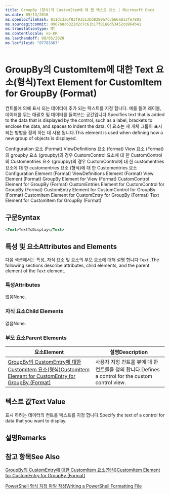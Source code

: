 ```yaml
---
title: GroupBy (형식)의 CustomItem에 대 한 텍스트 요소 | Microsoft Docs
ms.date: 09/13/2016
ms.openlocfilehash: 811dc3a6f83f93513bd8380a7c3b66a813fe7801
ms.sourcegitcommit: 0907b8c6322d2c7c61b17f8168d53452c8964b41
ms.translationtype: MT
ms.contentlocale: ko-KR
ms.lasthandoff: 08/05/2020
ms.locfileid: "87783367"
---
```

# <a name="text-element-for-customitem-for-groupby-format"></a><span data-ttu-id="e54ee-102">GroupBy의 CustomItem에 대한 Text 요소(형식)</span><span class="sxs-lookup"><span data-stu-id="e54ee-102">Text Element for CustomItem for GroupBy (Format)</span></span>

<span data-ttu-id="e54ee-103">컨트롤에 의해 표시 되는 데이터에 추가 되는 텍스트를 지정 합니다. 예를 들어 레이블, 데이터를 묶는 대괄호 및 데이터를 들여쓰는 공간입니다.</span><span class="sxs-lookup"><span data-stu-id="e54ee-103">Specifies text that is added to the data that is displayed by the control, such as a label, brackets to enclose the data, and spaces to indent the data.</span></span> <span data-ttu-id="e54ee-104">이 요소는 새 개체 그룹이 표시 되는 방법을 정의 하는 데 사용 됩니다.</span><span class="sxs-lookup"><span data-stu-id="e54ee-104">This element is used when defining how a new group of objects is displayed.</span></span>

<span data-ttu-id="e54ee-105">Configuration 요소 (Format) ViewDefinitions 요소 (format) View 요소 (Format)의 groupby 요소 (groupby)의 경우 CustomControl 요소에 대 한 CustomControl의 Customentries 요소 (groupby)의 경우 CustomControl에 대 한 customentries 요소에 대 한 customentries 요소 (형식)에 대 한 Customentries 요소</span><span class="sxs-lookup"><span data-stu-id="e54ee-105">Configuration Element (Format) ViewDefinitions Element (Format) View Element (Format) GroupBy Element for View (Format) CustomControl Element for GroupBy (Format) CustomEntries Element for CustomControl for GroupBy (Format) CustomEntry Element for CustomControl for GroupBy (Format) CustomItem Element for CustomEntry for GroupBy (Format) Text Element for CustomItem for GroupBy (Format)</span></span>

## <a name="syntax"></a><span data-ttu-id="e54ee-106">구문</span><span class="sxs-lookup"><span data-stu-id="e54ee-106">Syntax</span></span>

```xml
<Text>TextToDisplay</Text>
```

## <a name="attributes-and-elements"></a><span data-ttu-id="e54ee-107">특성 및 요소</span><span class="sxs-lookup"><span data-stu-id="e54ee-107">Attributes and Elements</span></span>

<span data-ttu-id="e54ee-108">다음 섹션에서는 특성, 자식 요소 및 요소의 부모 요소에 대해 설명 합니다 `Text` .</span><span class="sxs-lookup"><span data-stu-id="e54ee-108">The following sections describe attributes, child elements, and the parent element of the `Text` element.</span></span>

### <a name="attributes"></a><span data-ttu-id="e54ee-109">특성</span><span class="sxs-lookup"><span data-stu-id="e54ee-109">Attributes</span></span>

<span data-ttu-id="e54ee-110">없음</span><span class="sxs-lookup"><span data-stu-id="e54ee-110">None.</span></span>

### <a name="child-elements"></a><span data-ttu-id="e54ee-111">자식 요소</span><span class="sxs-lookup"><span data-stu-id="e54ee-111">Child Elements</span></span>

<span data-ttu-id="e54ee-112">없음</span><span class="sxs-lookup"><span data-stu-id="e54ee-112">None.</span></span>

### <a name="parent-elements"></a><span data-ttu-id="e54ee-113">부모 요소</span><span class="sxs-lookup"><span data-stu-id="e54ee-113">Parent Elements</span></span>

|<span data-ttu-id="e54ee-114">요소</span><span class="sxs-lookup"><span data-stu-id="e54ee-114">Element</span></span>|<span data-ttu-id="e54ee-115">설명</span><span class="sxs-lookup"><span data-stu-id="e54ee-115">Description</span></span>|
|-------------|-----------------|
|[<span data-ttu-id="e54ee-116">GroupBy의 CustomEntry에 대한 CustomItem 요소(형식)</span><span class="sxs-lookup"><span data-stu-id="e54ee-116">CustomItem Element for CustomEntry for GroupBy (Format)</span></span>](./customitem-element-for-customentry-for-groupby-format.md)|<span data-ttu-id="e54ee-117">사용자 지정 컨트롤 뷰에 대 한 컨트롤을 정의 합니다.</span><span class="sxs-lookup"><span data-stu-id="e54ee-117">Defines a control for the custom control view.</span></span>|

## <a name="text-value"></a><span data-ttu-id="e54ee-118">텍스트 값</span><span class="sxs-lookup"><span data-stu-id="e54ee-118">Text Value</span></span>

<span data-ttu-id="e54ee-119">표시 하려는 데이터의 컨트롤 텍스트를 지정 합니다.</span><span class="sxs-lookup"><span data-stu-id="e54ee-119">Specify the text of a control for data that you want to display.</span></span>

## <a name="remarks"></a><span data-ttu-id="e54ee-120">설명</span><span class="sxs-lookup"><span data-stu-id="e54ee-120">Remarks</span></span>

## <a name="see-also"></a><span data-ttu-id="e54ee-121">참고 항목</span><span class="sxs-lookup"><span data-stu-id="e54ee-121">See Also</span></span>

[<span data-ttu-id="e54ee-122">GroupBy의 CustomEntry에 대한 CustomItem 요소(형식)</span><span class="sxs-lookup"><span data-stu-id="e54ee-122">CustomItem Element for CustomEntry for GroupBy (Format)</span></span>](./customitem-element-for-customentry-for-groupby-format.md)

[<span data-ttu-id="e54ee-123">PowerShell 형식 지정 파일 작성</span><span class="sxs-lookup"><span data-stu-id="e54ee-123">Writing a PowerShell Formatting File</span></span>](./writing-a-powershell-formatting-file.md)
